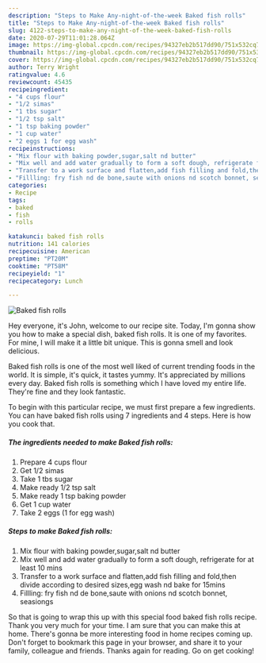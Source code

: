 ```yaml
---
description: "Steps to Make Any-night-of-the-week Baked fish rolls"
title: "Steps to Make Any-night-of-the-week Baked fish rolls"
slug: 4122-steps-to-make-any-night-of-the-week-baked-fish-rolls
date: 2020-07-29T11:01:28.064Z
image: https://img-global.cpcdn.com/recipes/94327eb2b517dd90/751x532cq70/baked-fish-rolls-recipe-main-photo.jpg
thumbnail: https://img-global.cpcdn.com/recipes/94327eb2b517dd90/751x532cq70/baked-fish-rolls-recipe-main-photo.jpg
cover: https://img-global.cpcdn.com/recipes/94327eb2b517dd90/751x532cq70/baked-fish-rolls-recipe-main-photo.jpg
author: Terry Wright
ratingvalue: 4.6
reviewcount: 45435
recipeingredient:
- "4 cups flour"
- "1/2 simas"
- "1 tbs sugar"
- "1/2 tsp salt"
- "1 tsp baking powder"
- "1 cup water"
- "2 eggs 1 for egg wash"
recipeinstructions:
- "Mix flour with baking powder,sugar,salt nd butter"
- "Mix well and add water gradually to form a soft dough, refrigerate for at least 10 mins"
- "Transfer to a work surface and flatten,add fish filling and fold,then divide according to desired sizes,egg wash nd bake for 15mins"
- "Fillling: fry fish nd de bone,saute with onions nd scotch bonnet, seasiongs"
categories:
- Recipe
tags:
- baked
- fish
- rolls

katakunci: baked fish rolls 
nutrition: 141 calories
recipecuisine: American
preptime: "PT20M"
cooktime: "PT58M"
recipeyield: "1"
recipecategory: Lunch

---
```



![Baked fish rolls](https://img-global.cpcdn.com/recipes/94327eb2b517dd90/751x532cq70/baked-fish-rolls-recipe-main-photo.jpg)

Hey everyone, it's John, welcome to our recipe site. Today, I'm gonna show you how to make a special dish, baked fish rolls. It is one of my favorites. For mine, I will make it a little bit unique. This is gonna smell and look delicious.



Baked fish rolls is one of the most well liked of current trending foods in the world. It is simple, it's quick, it tastes yummy. It's appreciated by millions every day. Baked fish rolls is something which I have loved my entire life. They're fine and they look fantastic.


To begin with this particular recipe, we must first prepare a few ingredients. You can have baked fish rolls using 7 ingredients and 4 steps. Here is how you cook that.

<!--inarticleads1-->

##### The ingredients needed to make Baked fish rolls:

1. Prepare 4 cups flour
1. Get 1/2 simas
1. Take 1 tbs sugar
1. Make ready 1/2 tsp salt
1. Make ready 1 tsp baking powder
1. Get 1 cup water
1. Take 2 eggs (1 for egg wash)




<!--inarticleads2-->

##### Steps to make Baked fish rolls:

1. Mix flour with baking powder,sugar,salt nd butter
1. Mix well and add water gradually to form a soft dough, refrigerate for at least 10 mins
1. Transfer to a work surface and flatten,add fish filling and fold,then divide according to desired sizes,egg wash nd bake for 15mins
1. Fillling: fry fish nd de bone,saute with onions nd scotch bonnet, seasiongs




So that is going to wrap this up with this special food baked fish rolls recipe. Thank you very much for your time. I am sure that you can make this at home. There's gonna be more interesting food in home recipes coming up. Don't forget to bookmark this page in your browser, and share it to your family, colleague and friends. Thanks again for reading. Go on get cooking!
